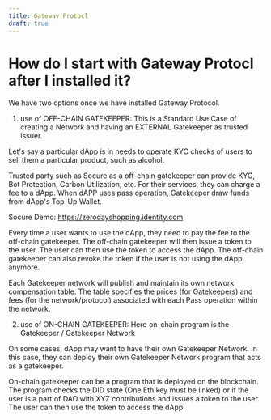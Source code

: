 ```yaml
---
title: Gateway Protocl
draft: true
---
```


# How do I start with Gateway Protocl after I installed it?

We have two options once we have installed Gateway Protocol.

1. use of OFF-CHAIN GATEKEEPER: This is a Standard Use Case of creating a Network and having an EXTERNAL Gatekeeper as trusted issuer.

Let's say a particular dApp is in needs to operate KYC checks of users to sell them a particular product, such as alcohol. 

Trusted party such as Socure as a off-chain gatekeeper can provide KYC, Bot Protection, Carbon Utilization, etc. For their services, they can charge a fee to a dApp. When dAPP uses pass operation, Gatekeeper draw funds from dApp's Top-Up Wallet.

Socure Demo: https://zerodayshopping.identity.com

Every time a user wants to use the dApp, they need to pay the fee to the off-chain gatekeeper. The off-chain gatekeeper will then issue a token to the user. The user can then use the token to access the dApp. The off-chain gatekeeper can also revoke the token if the user is not using the dApp anymore.

Each Gatekeeper network will publish and maintain its own network compensation table. The table specifies the prices (for Gatekeepers) and fees (for the network/protocol) associated with each Pass operation within the network.

2. use of ON-CHAIN GATEKEEPER: Here on-chain program is the Gatekeeper / Gatekeeper Network

On some cases, dApp may want to have their own Gatekeeper Network. In this case, they can deploy their own Gatekeeper Network program that acts as a gatekeeper. 

On-chain gatekeeper can be a program that is deployed on the blockchain. The program checks the DID state (One Eth key must be linked) or if the user is a part of DAO with XYZ contributions and issues a token to the user. The user can then use the token to access the dApp.